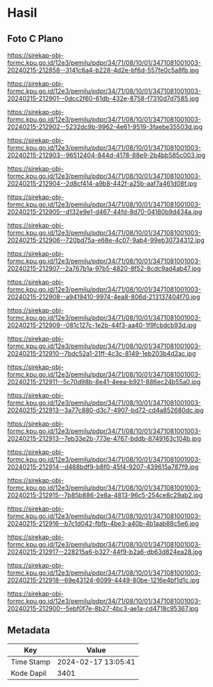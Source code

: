 # Hasil

## Foto C Plano

https://sirekap-obj-formc.kpu.go.id/12e3/pemilu/pdpr/34/71/08/10/01/3471081001003-20240215-212858--3141c6a4-b228-4d2e-bf6d-557fe0c5a8fb.jpg

https://sirekap-obj-formc.kpu.go.id/12e3/pemilu/pdpr/34/71/08/10/01/3471081001003-20240215-212901--0dcc2f60-61db-432e-8758-f7310d7d7585.jpg

https://sirekap-obj-formc.kpu.go.id/12e3/pemilu/pdpr/34/71/08/10/01/3471081001003-20240215-212902--5232dc9b-9962-4e61-9519-3faebe35503d.jpg

https://sirekap-obj-formc.kpu.go.id/12e3/pemilu/pdpr/34/71/08/10/01/3471081001003-20240215-212903--96512404-844d-4178-88e9-2b4bb585c003.jpg

https://sirekap-obj-formc.kpu.go.id/12e3/pemilu/pdpr/34/71/08/10/01/3471081001003-20240215-212904--2d8cf414-a9b8-442f-a25b-aaf7a461d08f.jpg

https://sirekap-obj-formc.kpu.go.id/12e3/pemilu/pdpr/34/71/08/10/01/3471081001003-20240215-212905--d132e9e1-d467-44fd-8d70-04180b9d434a.jpg

https://sirekap-obj-formc.kpu.go.id/12e3/pemilu/pdpr/34/71/08/10/01/3471081001003-20240215-212906--720bd75a-e68e-4c07-9ab4-99eb30734312.jpg

https://sirekap-obj-formc.kpu.go.id/12e3/pemilu/pdpr/34/71/08/10/01/3471081001003-20240215-212907--2a767b1a-97b5-4820-8f52-8cdc9ad4ab47.jpg

https://sirekap-obj-formc.kpu.go.id/12e3/pemilu/pdpr/34/71/08/10/01/3471081001003-20240215-212908--a9419410-9974-4ea8-806d-213137404f70.jpg

https://sirekap-obj-formc.kpu.go.id/12e3/pemilu/pdpr/34/71/08/10/01/3471081001003-20240215-212909--081c127c-1e2b-44f3-aa40-1f9fcbdcb93d.jpg

https://sirekap-obj-formc.kpu.go.id/12e3/pemilu/pdpr/34/71/08/10/01/3471081001003-20240215-212910--7bdc52a1-21ff-4c3c-8149-1eb203b4d2ac.jpg

https://sirekap-obj-formc.kpu.go.id/12e3/pemilu/pdpr/34/71/08/10/01/3471081001003-20240215-212911--5c70d98b-8e41-4eea-b921-886ec24b55a0.jpg

https://sirekap-obj-formc.kpu.go.id/12e3/pemilu/pdpr/34/71/08/10/01/3471081001003-20240215-212913--3a77c880-d3c7-4907-bd72-cd4a852680dc.jpg

https://sirekap-obj-formc.kpu.go.id/12e3/pemilu/pdpr/34/71/08/10/01/3471081001003-20240215-212913--7eb33e2b-773e-4767-bddb-8749163c104b.jpg

https://sirekap-obj-formc.kpu.go.id/12e3/pemilu/pdpr/34/71/08/10/01/3471081001003-20240215-212914--d468bdf9-b8f0-45f4-9207-439615a787f9.jpg

https://sirekap-obj-formc.kpu.go.id/12e3/pemilu/pdpr/34/71/08/10/01/3471081001003-20240215-212915--7b85b886-2e8a-4813-96c5-254ce8c29ab2.jpg

https://sirekap-obj-formc.kpu.go.id/12e3/pemilu/pdpr/34/71/08/10/01/3471081001003-20240215-212916--b7c1d042-fbfb-4be3-a40b-4b1aab88c5e6.jpg

https://sirekap-obj-formc.kpu.go.id/12e3/pemilu/pdpr/34/71/08/10/01/3471081001003-20240215-212917--228215a6-b327-44f9-b2a6-db63d824ea28.jpg

https://sirekap-obj-formc.kpu.go.id/12e3/pemilu/pdpr/34/71/08/10/01/3471081001003-20240215-212918--69e43124-6099-4449-80be-1216e4bf1d1c.jpg

https://sirekap-obj-formc.kpu.go.id/12e3/pemilu/pdpr/34/71/08/10/01/3471081001003-20240215-212900--5ebf0f7e-8b27-4bc3-ae1a-cd4718c95367.jpg


## Metadata

| Key        | Value               |
| ---------- | ------------------- |
| Time Stamp | 2024-02-17 13:05:41 |
| Kode Dapil | 3401                |



